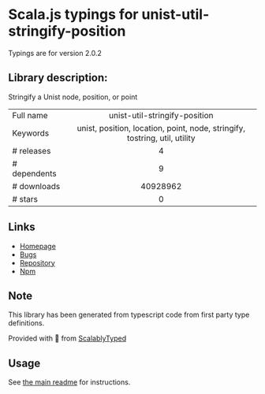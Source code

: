 
# Scala.js typings for unist-util-stringify-position

Typings are for version 2.0.2

## Library description:
Stringify a Unist node, position, or point

|                    |                 |
| ------------------ | :-------------: |
| Full name          | unist-util-stringify-position |
| Keywords           | unist, position, location, point, node, stringify, tostring, util, utility |
| # releases         | 4 |
| # dependents       | 9 |
| # downloads        | 40928962 |
| # stars            | 0 |

## Links
- [Homepage](https://github.com/syntax-tree/unist-util-stringify-position#readme)
- [Bugs](https://github.com/syntax-tree/unist-util-stringify-position/issues)
- [Repository](https://github.com/syntax-tree/unist-util-stringify-position)
- [Npm](https://www.npmjs.com/package/unist-util-stringify-position)
    


## Note
This library has been generated from typescript code from first party type definitions.

Provided with :purple_heart: from [ScalablyTyped](https://github.com/oyvindberg/ScalablyTyped)

## Usage
See [the main readme](../../readme.md) for instructions.


